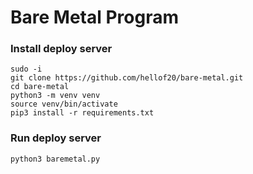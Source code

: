 # Bare Metal Program

### Install deploy server
```
sudo -i
git clone https://github.com/hellof20/bare-metal.git
cd bare-metal
python3 -m venv venv
source venv/bin/activate
pip3 install -r requirements.txt
```


### Run deploy server
```
python3 baremetal.py
```

